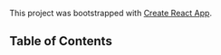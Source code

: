 This project was bootstrapped with [Create React App](https://github.com/facebookincubator/create-react-app).


## Table of Contents